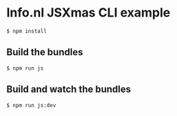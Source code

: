 # Info.nl JSXmas CLI example

    $ npm install

## Build the bundles

    $ npm run js

## Build and watch the bundles

    $ npm run js:dev
